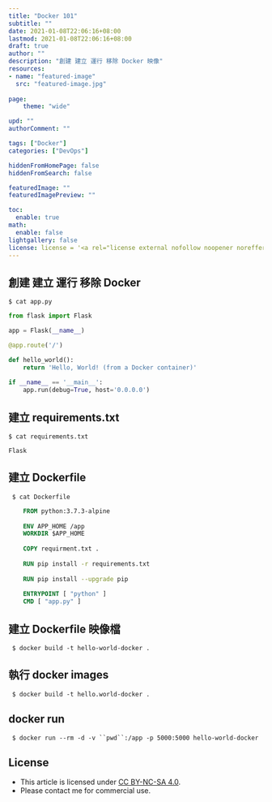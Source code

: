 ```yaml
---
title: "Docker 101"
subtitle: ""
date: 2021-01-08T22:06:16+08:00
lastmod: 2021-01-08T22:06:16+08:00
draft: true
author: ""
description: "創建 建立 運行 移除 Docker 映像"
resources:
- name: "featured-image"
  src: "featured-image.jpg"
  
page:
    theme: "wide"

upd: ""
authorComment: ""

tags: ["Docker"]
categories: ["DevOps"]

hiddenFromHomePage: false
hiddenFromSearch: false

featuredImage: ""
featuredImagePreview: ""

toc:
  enable: true
math:
  enable: false
lightgallery: false
license: license = '<a rel="license external nofollow noopener noreffer" href="https://creativecommons.org/licenses/by-nc/4.0/" target="_blank">CC BY-NC 4.0</a>'
---
```


## 創建 建立 運行 移除 Docker
`$ cat app.py`

```python
from flask import Flask 

app = Flask(__name__)

@app.route('/') 

def hello_world():
    return 'Hello, World! (from a Docker container)' 
 
if __name__ == '__main__':
    app.run(debug=True, host='0.0.0.0')
```

## 建立 requirements.txt
`$ cat requirements.txt`
```
Flask
```

## 建立 Dockerfile
` $ cat Dockerfile`

``` Dockerfile
    FROM python:3.7.3-alpine
    
    ENV APP_HOME /app
    WORKDIR $APP_HOME
    
    COPY requirment.txt .
    
    RUN pip install -r requirements.txt
    
    RUN pip install --upgrade pip
    
    ENTRYPOINT [ "python" ]
    CMD [ "app.py" ]
```

## 建立 Dockerfile 映像檔
` $ docker build -t hello-world-docker .`

## 執行 docker images
` $ docker build -t hello.world-docker .`

## docker run
` $ docker run --rm -d -v ``pwd``:/app -p 5000:5000 hello-world-docker`


## License
* This article is licensed under [CC BY-NC-SA 4.0](https://creativecommons.org/licenses/by-nc-sa/4.0/).
* Please contact me for commercial use.
